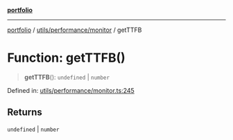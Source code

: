 [**portfolio**](../../../../README.md)

***

[portfolio](../../../../modules.md) / [utils/performance/monitor](../README.md) / getTTFB

# Function: getTTFB()

> **getTTFB**(): `undefined` \| `number`

Defined in: [utils/performance/monitor.ts:245](https://github.com/tnorlund/Portfolio/blob/2543eeb40a5e6c83890983342b6e4d50a7a56c54/portfolio/utils/performance/monitor.ts#L245)

## Returns

`undefined` \| `number`
